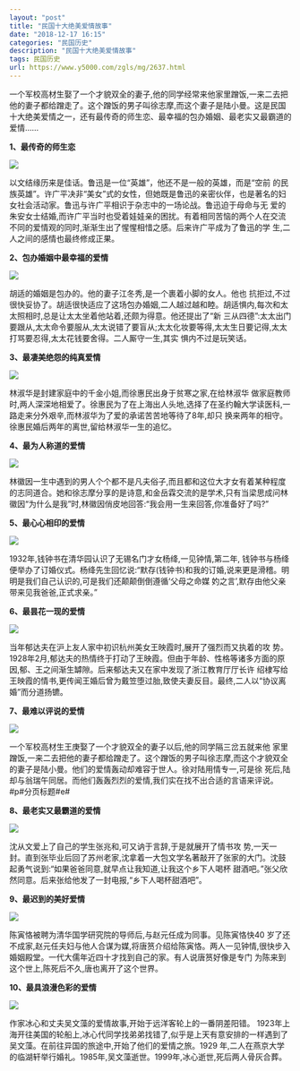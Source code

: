 ```yaml
---
layout: "post"
title: "民国十大绝美爱情故事"
date: "2018-12-17 16:15"
categories: "民国历史"
description: "民国十大绝美爱情故事"
tags: 民国历史
url: https://www.y5000.com/zgls/mg/2637.html
---
```






一个军校高材生娶了一个才貌双全的妻子,他的同学经常来他家里蹭饭,一来二去把他的妻子都给蹭走了。这个蹭饭的男子叫徐志摩,而这个妻子是陆小曼。这是民国十大绝美爱情之一，还有最传奇的师生恋、最幸福的包办婚姻、最老实又最霸道的爱情……

**1、最传奇的师生恋**

![](https://img.y5000.com/uploads/allimg/160513/4-1605131U554Z8.jpg)

以文结缘历来是佳话。鲁迅是一位“英雄”，他还不是一般的英雄，而是“空前
的民族英雄”。许广平决非“美女”式的女性，但她既是鲁迅的亲密伙伴，也是著名的妇女社会活动家。鲁迅与许广平相识于杂志中的一场论战。鲁迅迫于母命与无
爱的朱安女士结婚,而许广平当时也受着娃娃亲的困扰。有着相同苦恼的两个人在交流不同的爱情观的同时,渐渐生出了惺惺相惜之感。后来许广平成为了鲁迅的学
生,二人之间的感情也最终修成正果。

**2、包办婚姻中最幸福的爱情**

![](https://img.y5000.com/uploads/allimg/160513/4-1605131U619311.jpg)

胡适的婚姻是包办的。他的妻子江冬秀,是一个裹着小脚的女人。他也
抗拒过,不过很快妥协了。胡适很快适应了这场包办婚姻,二人越过越和睦。胡适惧内,每次和太太照相时,总是让太太坐着他站着,还颇为得意。他还提出了“新
三从四德”:太太出门要跟从,太太命令要服从,太太说错了要盲从;太太化妆要等得,太太生日要记得,太太打骂要忍得,太太花钱要舍得。二人厮守一生,其实
惧内不过是玩笑话。

**3、最凄美绝怨的纯真爱情**

![](https://img.y5000.com/uploads/allimg/160513/4-1605131UHT52.jpg)

林淑华是封建家庭中的千金小姐,而徐惠民出身于贫寒之家,在给林淑华
做家庭教师时,两人深深地相爱了。徐惠民为了在上海出人头地,选择了在圣约翰大学读医科,一路走来分外艰辛,而林淑华为了爱的承诺苦苦地等待了8年,却只
换来两年的相守。徐惠民婚后两年的离世,留给林淑华一生的追忆。

**4、最为人称道的爱情**

![](https://img.y5000.com/uploads/allimg/160513/4-1605131UZ5O4.jpg)

林徽因一生中遇到的男人个个都不是凡夫俗子,而且都和这位大才女有着某种程度的志同道合。她和徐志摩分享的是诗意,和金岳霖交流的是学术,只有当梁思成问林徽因“为什么是我”时,林徽因俏皮地回答:“我会用一生来回答,你准备好了吗?”

**5、最心心相印的爱情**

![](https://img.y5000.com/uploads/allimg/160513/4-1605131Z00S62.jpg)

1932年,钱钟书在清华园认识了无锡名门才女杨绛,一见钟情,第二年,
钱钟书与杨绛便举办了订婚仪式。杨绛先生回忆说:“默存(钱钟书)和我的订婚,说来更是滑稽。明明是我们自己认识的,可是我们还颠颠倒倒遵循‘父母之命媒
妁之言’,默存由他父亲带来见我爸爸,正式求亲。”

**6、最昙花一现的爱情**

![](https://img.y5000.com/uploads/allimg/160513/4-1605131Z050D7.jpg)

当年郁达夫在沪上友人家中初识杭州美女王映霞时,展开了强烈而又执着的攻
势。1928年2月,郁达夫的热情终于打动了王映霞。但由于年龄、性格等诸多方面的原因,郁、王之间渐生罅隙。后来郁达夫又在家中发现了浙江教育厅厅长许
绍棣写给王映霞的情书,更传闻王婚后曾为戴笠堕过胎,致使夫妻反目。最终,二人以“协议离婚”而分道扬镳。

**7、最难以评说的爱情**

![](https://img.y5000.com/uploads/allimg/160513/4-1605131Z23I48.jpg)

一个军校高材生王庚娶了一个才貌双全的妻子以后,他的同学隔三岔五就来他
家里蹭饭,一来二去把他的妻子都给蹭走了。这个蹭饭的男子叫徐志摩,而这个才貌双全的妻子是陆小曼。他们的爱情轰动却难容于世人。徐对陆用情专一,可是徐
死后,陆却与翁瑞午同居。而他们轰轰烈烈的爱情,我们实在找不出合适的言语来评说。#p#分页标题#e#

**8、最老实又最霸道的爱情**

![](https://img.y5000.com/uploads/allimg/160513/4-1605131Z34YI.jpg)

沈从文爱上了自己的学生张兆和,可又讷于言辞,于是就展开了情书攻
势,一天一封。直到张毕业后回了苏州老家,沈拿着一大包文学名著敲开了张家的大门。沈鼓起勇气说到:“如果爸爸同意,就早点让我知道,让我这个乡下人喝杯
甜酒吧。”张父欣然同意。后来张给他发了一封电报,“乡下人喝杯甜酒吧”。

**9、最迟到的美好爱情**

![](https://img.y5000.com/uploads/allimg/160513/4-1605131Z5005a.jpg)

陈寅恪被聘为清华国学研究院的导师后,与赵元任成为同事。见陈寅恪快40
岁了还不成家,赵元任夫妇与他人合谋为媒,将唐筼介绍给陈寅恪。两人一见钟情,很快步入婚姻殿堂。一代大儒年近四十才找到自己的家。有人说唐筼好像是专门
为陈来到这个世上,陈死后不久,唐也离开了这个世界。

**10、最具浪漫色彩的爱情**

![](https://img.y5000.com/uploads/allimg/160513/4-1605131Z556233.jpg)

作家冰心和丈夫吴文藻的爱情故事,开始于远洋客轮上的一番阴差阳错。
1923年上海开往美国的轮船上,冰心代同学找弟弟找错了,似乎是上天有意安排的一样遇到了吴文藻。在前往异国的旅途中,开始了他们的爱情之旅。1929
年,二人在燕京大学的临湖轩举行婚礼。1985年,吴文藻逝世。1999年,冰心逝世,死后两人骨灰合葬。
